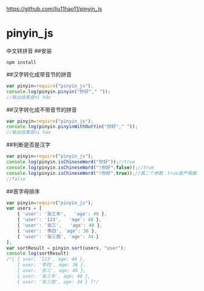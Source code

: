 https://github.com/liu11hao11/pinyin_js

# pinyin_js
中文转拼音
##安装
```
npm install
```


##汉字转化成带音节的拼音
```javascript
var pinyin=require("pinyin_js");
console.log(pinyin.pinyin("你好"," "));
//输出结果是nǐ hǎo 
```

##汉字转化成不带音节的拼音
```javascript
var pinyin=require("pinyin_js");
console.log(pinyin.pinyinWithOutYin("你好"," "));
//输出结果是ni hao 
```

##判断是否是汉字
```javascript
var pinyin=require("pinyin_js");
console.log(pinyin.isChineseWord("你好"));//true
console.log(pinyin.isChineseWord("!你好",false));//true
console.log(pinyin.isChineseWord("!你好",true));//第二个参数：true是严格模式，默认为严格模式
//false
```

##首字母排序

```javascript
var pinyin=require("pinyin_js");
var users = [
    { 'user': '张三丰',   'age': 40 },
    { 'user': '123',   'age': 48 },
    { 'user': '张三',   'age': 48 },
    { 'user': '李四', 'age': 36 },  
    { 'user': '张三炮', 'age': 34 }
];
var sortResult = pinyin.sort(users, "user");
console.log(sortResult)
/*[ { user: '123', age: 48 },
    { user: '李四', age: 36 },
    { user: '张三', age: 48 },
    { user: '张三丰', age: 40 },
    { user: '张三炮', age: 34 } ]*/
    
```